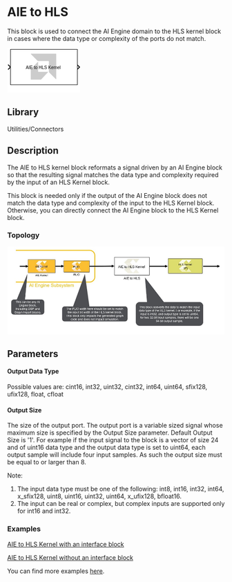 # AIE to HLS

This block is used to connect the AI Engine domain to the HLS kernel
block in cases where the data type or complexity of the ports do not
match.

  
![](./Images/block.png)  

## Library

Utilities/Connectors

## Description

The AIE to HLS kernel block reformats a signal driven by an AI Engine
block so that the resulting signal matches the data type and complexity
required by the input of an HLS Kernel block.


<div class="noteBox">
This block is needed only if the output of the AI Engine block does not match the data type and complexity of the input to the HLS Kernel block. Otherwise, you can directly connect the AI Engine block to the HLS Kernel block.
</div>

### Topology
![](./Images/yyz1647631688897.png)  

## Parameters

#### Output Data Type  
Possible values are: cint16, int32, uint32, cint32, int64, uint64,
sfix128, ufix128, float, cfloat

#### Output Size  
The size of the output port. The output port is a variable sized signal
whose maximum size is specified by the Output Size parameter. Default
Output Size is '1'. For example if the input signal to the block is a
vector of size 24 and of uint16 data type and the output data type is
set to uint64, each output sample will include four input samples. As
such the output size must be equal to or larger than 8.

Note:

1.  The input data type must be one of the following: int8, int16,
    int32, int64, x_sfix128, uint8, uint16, uint32, uint64, x_ufix128, bfloat16.
2.  The input can be real or complex, but complex inputs are supported
    only for int16 and int32.
    
### Examples
[AIE to HLS Kernel with an interface block](https://github.com/Xilinx/Vitis_Model_Composer/blob/HEAD/Examples/AIENGINE_plus_PL/AIE_HLS/AIE_HLS_with_interface/README.md)

[AIE to HLS Kernel without an interface block](https://github.com/Xilinx/Vitis_Model_Composer/blob/HEAD/Examples/AIENGINE_plus_PL/AIE_HLS/AIE_HLS_without_interface/README.md)

You can find more examples [here](https://github.com/Xilinx/Vitis_Model_Composer/tree/2023.1/Examples/AIENGINE_plus_PL/AIE_HLS).


